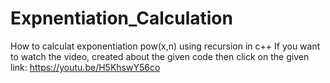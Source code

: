 # Expnentiation_Calculation
 How to calculat exponentiation pow(x,n) using recursion in c++
If you want to watch the video, created about the given code then click on the given link:
https://youtu.be/H5KhswY56co
